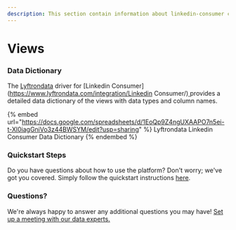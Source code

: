 ```yaml
---
description: This section contain information about linkedin-consumer connector views information
---
```


# Views

### Data Dictionary

The [Lyftrondata](https://www.lyftrondata.com/) driver for [Linkedin Consumer](https://www.lyftrondata.com/integration/Linkedin Consumer/)[ ](https://www.lyftrondata.com/integration/linkedin-consumer/)provides a detailed data dictionary of the views with data types and column names.

{% embed url="https://docs.google.com/spreadsheets/d/1EoQp9Z4ngUXAAPO7n5ei-t-Xl0iagGniVo3z44BWSYM/edit?usp=sharing" %}
Lyftrondata Linkedin Consumer Data Dictionary
{% endembed %}

### Quickstart Steps

Do you have questions about how to use the platform? Don't worry; we've got you covered. Simply follow the quickstart instructions [here](../../../../quickstart-steps.md).

### Questions? <a href="#questions" id="questions"></a>

We're always happy to answer any additional questions you may have! [Set up a meeting with our data experts.](https://www.lyftrondata.com/book-a-meeting/)


